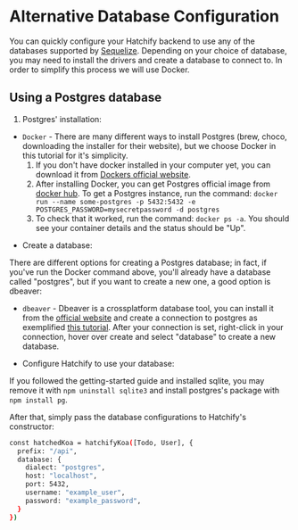 # Alternative Database Configuration

You can quickly configure your Hatchify backend to use any of the databases supported by [Sequelize](https://sequelize.org/api/v6/class/src/sequelize.js~sequelize#instance-constructor-constructor). Depending on your choice of database, you may need to install the drivers and create a database to connect to. In order to simplify this process we will use Docker.

## Using a Postgres database

1. Postgres' installation: 

-   `Docker` -  There are many different ways to install Postgres (brew, choco, downloading the installer for their website), but we choose Docker in this tutorial for it's simplicity.
    1. If you don't have docker installed in your computer yet, you can download it from [Dockers official website](https://www.docker.com/products/docker-desktop/).
    2. After installing Docker, you can get Postgres official image from [docker hub](https://hub.docker.com/_/postgres). To get a Postgres instance, run the command: 
    `docker run --name some-postgres -p 5432:5432 -e POSTGRES_PASSWORD=mysecretpassword -d postgres` 
    3. To check that it worked, run the command: `docker ps -a`. You should see your container details and the status should
    be "Up". 
 
* Create a database: 

There are different options for creating a Postgres database; in fact, if you've run the Docker command above, you'll already have a database called "postgres", but if you want to create a new one, a good option is dbeaver:  

 -   `dbeaver` - Dbeaver is a crossplatform database tool, you can install it from the [official website](https://dbeaver.io/download/) and create a connection to postgres as exemplified [this tutorial](https://dbeaver.com/2022/03/03/how-to-create-database-connection-in-dbeaver/). After your connection is set, right-click in your connection, hover over create and select "database" to create a new database.
  
* Configure Hatchify to use your database: 

If you followed the getting-started guide and installed sqlite, you may remove it with `npm uninstall sqlite3` and
install postgres's package with `npm install pg`.

After that, simply pass the database configurations to Hatchify's constructor: 

```bash
const hatchedKoa = hatchifyKoa([Todo, User], {
  prefix: "/api",
  database: {
    dialect: "postgres",
    host: "localhost",
    port: 5432,
    username: "example_user",
    password: "example_password",
  }
})
``` 